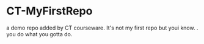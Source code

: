 # CT-MyFirstRepo
 a demo repo added by CT courseware.  It's not my first repo but youi know. . you do what you gotta do.
